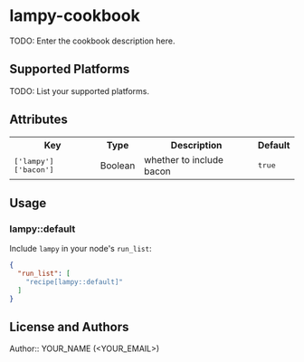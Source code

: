 # lampy-cookbook

TODO: Enter the cookbook description here.

## Supported Platforms

TODO: List your supported platforms.

## Attributes

<table>
  <tr>
    <th>Key</th>
    <th>Type</th>
    <th>Description</th>
    <th>Default</th>
  </tr>
  <tr>
    <td><tt>['lampy']['bacon']</tt></td>
    <td>Boolean</td>
    <td>whether to include bacon</td>
    <td><tt>true</tt></td>
  </tr>
</table>

## Usage

### lampy::default

Include `lampy` in your node's `run_list`:

```json
{
  "run_list": [
    "recipe[lampy::default]"
  ]
}
```

## License and Authors

Author:: YOUR_NAME (<YOUR_EMAIL>)
